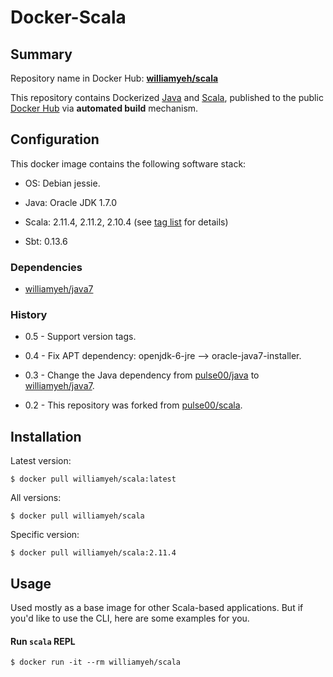 Docker-Scala
============

## Summary

Repository name in Docker Hub: **[williamyeh/scala](https://registry.hub.docker.com/u/williamyeh/scala/)**

This repository contains Dockerized [Java](https://www.java.com/) and [Scala](http://www.scala-lang.org), published to the public [Docker Hub](https://registry.hub.docker.com/) via **automated build** mechanism.



## Configuration

This docker image contains the following software stack:

- OS: Debian jessie.

- Java: Oracle JDK 1.7.0

- Scala: 2.11.4, 2.11.2, 2.10.4 (see [tag list](https://registry.hub.docker.com/u/williamyeh/scala/tags/manage/) for details)

- Sbt: 0.13.6



### Dependencies

* [williamyeh/java7](https://github.com/William-Yeh/docker-java7)


### History

* 0.5 - Support version tags.

* 0.4 - Fix APT dependency: openjdk-6-jre --> oracle-java7-installer.

* 0.3 - Change the Java dependency from [pulse00/java](https://github.com/dubture-dockerfiles/java) to [williamyeh/java7](https://github.com/William-Yeh/docker-java7).

* 0.2 - This repository was forked from [pulse00/scala](https://registry.hub.docker.com/u/pulse00/scala/).




## Installation


Latest version:

   ```
   $ docker pull williamyeh/scala:latest
   ```

All versions:

   ```
   $ docker pull williamyeh/scala
   ```

Specific version:

   ```
   $ docker pull williamyeh/scala:2.11.4
   ```



## Usage

Used mostly as a base image for other Scala-based applications. But if you'd like to use the CLI, here are some examples for you.


#### Run `scala` REPL

```
$ docker run -it --rm williamyeh/scala
```

